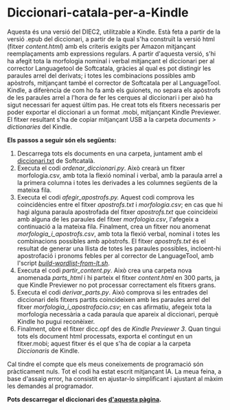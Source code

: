 # Diccionari-catala-per-a-Kindle
Aquesta és una versió del DIEC2, utilitzable a Kindle. Està feta a partir de la versió .epub del diccionari, a partir de la qual s'ha construït la versió html (fitxer _content.html_) amb els criteris exigits per Amazon mitjançant reemplaçaments amb expressions regulars. A partir d'aquesta versió, s'hi ha afegit tota la morfologia nominal i verbal mitjançant el diccionari per al corrector Languagetool de Softcatala, gràcies al qual es pot distingir les paraules arrel del derivats; i totes les combinacions possibles amb apòstrofs, mitjançant també el corrector de Softcatala per al LanguageTool. Kindle, a diferència de com ho fa amb els guionets, no separa els apòstrofs de les paraules arrel a l'hora de fer les cerques al diccionari i per això ha sigut necessari fer aquest últim pas.
He creat tots els fitxers necessaris per poder exportar el diccionari a un format .mobi, mitjançant Kindle Previewer. El fitxer resultant s'ha de copiar mitjançant USB a la carpeta _documents > dictionaries_ del Kindle.

**Els passos a seguir són els següents:**  
1) Descarrega tots els documents en una carpeta, juntament amb el [diccionari.txt](https://github.com/Softcatala/catalan-dict-tools/blob/master/resultats/lt/diccionari.txt) de Softcatalà.  
2) Executa el codi _ordenar_diccionari.py_. Això crearà un fitxer morfologia.csv, amb tota la flexió nominal i verbal, amb la paraula arrel a la primera columna i totes les derivades a les columnes següents de la mateixa fila.
3) Executa el codi _afegir_apostrofs.py._ Aquest codi comprova les coincidències entre el fitxer _apostrofs.txt_ i _morfologia.csv_; en cas que hi hagi alguna paraula apostrofada del fitxer _apostrofs.txt_ que coincideixi amb alguna de les paraules del fitxer _morfologia.csv_, l'afegeix a continuació a la mateixa fila. Finalment, crea un fitxer nou anomenat _morfologia_i_apostrofs.csv_, amb tota la flexió verbal, nominal i totes les combinacions possibles amb apòstrofs.  El fitxer _apostrofs.txt_ és el resultat de generar una llista de totes les paraules possibles, incloent-hi apostrofació i pronoms febles per al corrector de LanguageTool, amb l'script [_build-wordlist-from-lt.sh_](https://github.com/Softcatala/catalan-dict-tools).
4) Executa el codi _partir_content.py_. Això crea una carpeta nova anomenada _parts_html_ i hi parteix el fitxer _content.html_ en 300 parts, ja que Kindle Previewer no pot processar correctament els fitxers grans.
5) Executa el codi _derivar_parts.py_. Això comprova si les entrades del diccionari dels fitxers partits coincideixen amb les paraules arrel del fitxer _morfologia_i_apostrofacio.csv_; en cas afirmatiu, afegeix tota la morfologia necessària a cada paraula que apareix al diccionari, perquè Kindle ho pugui reconèixer.
6) Finalment, obre el fitxer dicc.opf des de _Kindle Previewer 3_. Quan tingui tots els document html processats, exporta el contingut en un fitxer.mobi; aquest fitxer és el que s'ha de copiar a la carpeta _Diccionaris_ de Kindle.

Cal tindre el compte que els meus coneixements de programació són pràcticament nuls. Tot el codi ha estat escrit mitjançant IA. La meua feina, a base d'assaig error, ha consistit en ajustar-lo simplificant i ajustant al màxim les demandes al programador.    

**Pots descarregar el diccionari des [d'aquesta pàgina](https://diccionaricatalakindle.wordpress.com/).**
